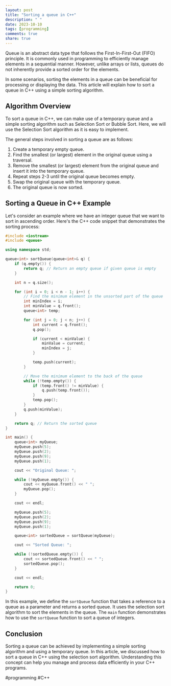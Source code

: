 ```yaml
---
layout: post
title: "Sorting a queue in C++"
description: " "
date: 2023-10-10
tags: [programming]
comments: true
share: true
---
```


Queue is an abstract data type that follows the First-In-First-Out (FIFO) principle. It is commonly used in programming to efficiently manage elements in a sequential manner. However, unlike arrays or lists, queues do not inherently provide a sorted order for the elements.

In some scenarios, sorting the elements in a queue can be beneficial for processing or displaying the data. This article will explain how to sort a queue in C++ using a simple sorting algorithm.

## Algorithm Overview

To sort a queue in C++, we can make use of a temporary queue and a simple sorting algorithm such as Selection Sort or Bubble Sort. Here, we will use the Selection Sort algorithm as it is easy to implement.

The general steps involved in sorting a queue are as follows:

1. Create a temporary empty queue.
2. Find the smallest (or largest) element in the original queue using a traversal.
3. Remove the smallest (or largest) element from the original queue and insert it into the temporary queue.
4. Repeat steps 2-3 until the original queue becomes empty.
5. Swap the original queue with the temporary queue.
6. The original queue is now sorted.

## Sorting a Queue in C++ Example

Let's consider an example where we have an integer queue that we want to sort in ascending order. Here's the C++ code snippet that demonstrates the sorting process:

```cpp
#include <iostream>
#include <queue>

using namespace std;

queue<int> sortQueue(queue<int>& q) {
    if (q.empty()) {
        return q; // Return an empty queue if given queue is empty
    }

    int n = q.size();

    for (int i = 0; i < n - 1; i++) {
        // Find the minimum element in the unsorted part of the queue
        int minIndex = i;
        int minValue = q.front();
        queue<int> temp;

        for (int j = 0; j < n; j++) {
            int current = q.front();
            q.pop();

            if (current < minValue) {
                minValue = current;
                minIndex = j;
            }

            temp.push(current);
        }

        // Move the minimum element to the back of the queue
        while (!temp.empty()) {
            if (temp.front() != minValue) {
                q.push(temp.front());
            }
            temp.pop();
        }
        q.push(minValue);
    }

    return q; // Return the sorted queue
}

int main() {
    queue<int> myQueue;
    myQueue.push(5);
    myQueue.push(2);
    myQueue.push(9);
    myQueue.push(1);

    cout << "Original Queue: ";

    while (!myQueue.empty()) {
        cout << myQueue.front() << " ";
        myQueue.pop();
    }

    cout << endl;

    myQueue.push(5);
    myQueue.push(2);
    myQueue.push(9);
    myQueue.push(1);

    queue<int> sortedQueue = sortQueue(myQueue);

    cout << "Sorted Queue: ";

    while (!sortedQueue.empty()) {
        cout << sortedQueue.front() << " ";
        sortedQueue.pop();
    }

    cout << endl;

    return 0;
}
```

In this example, we define the `sortQueue` function that takes a reference to a queue as a parameter and returns a sorted queue. It uses the selection sort algorithm to sort the elements in the queue. The `main` function demonstrates how to use the `sortQueue` function to sort a queue of integers.

## Conclusion

Sorting a queue can be achieved by implementing a simple sorting algorithm and using a temporary queue. In this article, we discussed how to sort a queue in C++ using the selection sort algorithm. Understanding this concept can help you manage and process data efficiently in your C++ programs.

#programming #C++